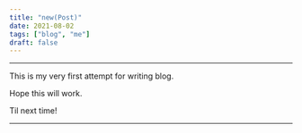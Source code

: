 ```yaml
---
title: "new(Post)"
date: 2021-08-02
tags: ["blog", "me"]
draft: false
---
```


---

This is my very first attempt for writing blog.

Hope this will work.

Til next time!

---
